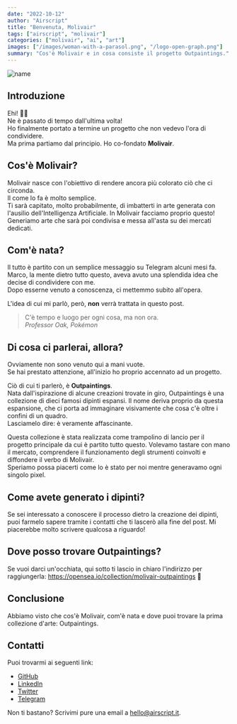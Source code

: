 ```yaml
---
date: "2022-10-12"
author: "Airscript"
title: "Benvenuta, Molivair"
tags: ["airscript", "molivair"]
categories: ["molivair", "ai", "art"]
images: ["/images/woman-with-a-parasol.png", "/logo-open-graph.png"]
summary: "Cos'è Molivair e in cosa consiste il progetto Outpaintings."
---
```


![name](/images/woman-with-a-parasol.png#center)

## Introduzione
Ehi! 👋🏻  
Ne è passato di tempo dall'ultima volta!  
Ho finalmente portato a termine un progetto che non vedevo l'ora di condividere.  
Ma prima partiamo dal principio. Ho co-fondato **Molivair**.  

## Cos'è Molivair?
Molivair nasce con l'obiettivo di rendere ancora più colorato ciò che ci circonda.  
Il come lo fa è molto semplice.  
Ti sarà capitato, molto probabilmente, di imbatterti in arte generata con l'ausilio dell'Intelligenza Artificiale. In Molivair facciamo proprio questo!  
Generiamo arte che sarà poi condivisa e messa all'asta su dei mercati dedicati.  

## Com'è nata?
Il tutto è partito con un semplice messaggio su Telegram alcuni mesi fa.  
Marco, la mente dietro tutto questo, aveva avuto una splendida idea che decise di condividere con me.  
Dopo esserne venuto a conoscenza, ci mettemmo subito all'opera.  

L'idea di cui mi parlò, però, **non** verrà trattata in questo post.  
> C'è tempo e luogo per ogni cosa, ma non ora.  
> *Professor Oak, Pokémon*

## Di cosa ci parlerai, allora?
Ovviamente non sono venuto qui a mani vuote.  
Se hai prestato attenzione, all'inizio ho proprio accennato ad un progetto.  

Ciò di cui ti parlerò, è **Outpaintings**.  
Nata dall'ispirazione di alcune creazioni trovate in giro, Outpaintings è una collezione di dieci famosi dipinti espansi. Il nome deriva proprio da questa espansione, che ci porta ad immaginare visivamente che cosa c'è oltre i confini di un quadro.  
Lasciamelo dire: è veramente affascinante.

Questa collezione è stata realizzata come trampolino di lancio per il progetto principale da cui è partito tutto questo. Volevamo tastare con mano il mercato, comprendere il funzionamento degli strumenti coinvolti e diffondere il verbo di Molivair.  
Speriamo possa piacerti come lo è stato per noi mentre generavamo ogni singolo pixel.  

## Come avete generato i dipinti?
Se sei interessato a conoscere il processo dietro la creazione dei dipinti, puoi farmelo sapere tramite i contatti che ti lascerò alla fine del post. Mi piacerebbe molto scrivere qualcosa a riguardo!

## Dove posso trovare Outpaintings?
Se vuoi darci un'occhiata, qui sotto ti lascio in chiaro l'indirizzo per raggiungerla:
https://opensea.io/collection/molivair-outpaintings 🔗

## Conclusione
Abbiamo visto che cos'è Molivair, com'è nata e dove puoi trovare la prima collezione d'arte: Outpaintings.  

## Contatti
Puoi trovarmi ai seguenti link:
- [GitHub](https://github.com/Airscripts)
- [LinkedIn](https://www.linkedin.com/in/airscript/)
- [Twitter](https://twitter.com/airscript)
- [Telegram](https://t.me/airscript)

Non ti bastano? Scrivimi pure una email a hello@airscript.it.
